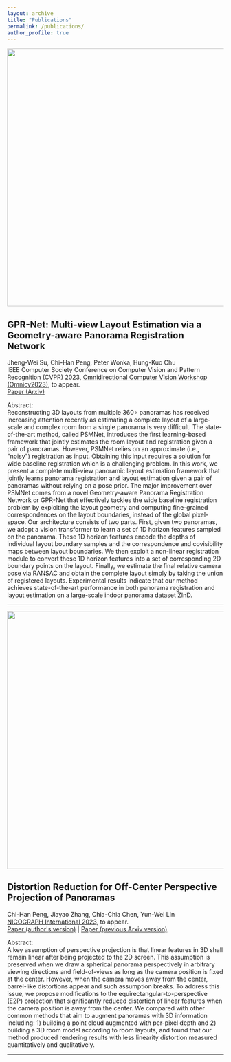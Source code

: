 ```yaml
---
layout: archive
title: "Publications"
permalink: /publications/
author_profile: true
---
```


<p><a href="https://pengchihan.co/wp-content/uploads/2023/05/GPRNet.png
"><img class="alignleft size-full wp-image-377" src="https://pengchihan.co/wp-content/uploads/2023/05/GPRNet.png" alt="" width="600"></a></p>
<h2>GPR-Net: Multi-view Layout Estimation via a Geometry-aware Panorama Registration Network</h2>
<p>Jheng-Wei Su, Chi-Han Peng, Peter Wonka, Hung-Kuo Chu
<br>IEEE Computer Society Conference on Computer Vision and Pattern Recognition (CVPR) 2023, <a href="https://sites.google.com/view/omnicv2023">Omnidirectional Computer Vision Workshop (Omnicv2023)</a>, to appear.</br><a href="https://arxiv.org/abs/2210.11419">Paper (Arxiv)</a>
</p>
<p>Abstract:<br>
Reconstructing 3D layouts from multiple 360∘ panoramas has received increasing attention recently as estimating a complete layout of a large-scale and complex room from a single panorama is very difficult. The state-of-the-art method, called PSMNet, introduces the first learning-based framework that jointly estimates the room layout and registration given a pair of panoramas. However, PSMNet relies on an approximate (i.e., "noisy") registration as input. Obtaining this input requires a solution for wide baseline registration which is a challenging problem. In this work, we present a complete multi-view panoramic layout estimation framework that jointly learns panorama registration and layout estimation given a pair of panoramas without relying on a pose prior. The major improvement over PSMNet comes from a novel Geometry-aware Panorama Registration Network or GPR-Net that effectively tackles the wide baseline registration problem by exploiting the layout geometry and computing fine-grained correspondences on the layout boundaries, instead of the global pixel-space. Our architecture consists of two parts. First, given two panoramas, we adopt a vision transformer to learn a set of 1D horizon features sampled on the panorama. These 1D horizon features encode the depths of individual layout boundary samples and the correspondence and covisibility maps between layout boundaries. We then exploit a non-linear registration module to convert these 1D horizon features into a set of corresponding 2D boundary points on the layout. Finally, we estimate the final relative camera pose via RANSAC and obtain the complete layout simply by taking the union of registered layouts. Experimental results indicate that our method achieves state-of-the-art performance in both panorama registration and layout estimation on a large-scale indoor panorama dataset ZInD.</p>

<hr>

<p><a href="https://pengchihan.co/wp-content/uploads/2021/11/representative.jpg
"><img class="alignleft size-full wp-image-377" src="https://pengchihan.co/wp-content/uploads/2021/11/representative.jpg" alt="" width="600"></a></p>
<h2>Distortion Reduction for Off-Center Perspective Projection of Panoramas</h2>
<p>Chi-Han Peng, Jiayao Zhang, Chia-Chia Chen, Yun-Wei Lin<br>
<a href="https://www.art-science.org/nicograph/nicoint2023/">NICOGRAPH International 2023</a>, to appear.<br>
<a href="https://pengchihan.co/wp-content/uploads/2023/05/NICOGRAPH2023_final.pdf">Paper (author's version)</a> | <a href="https://arxiv.org/abs/2111.12018">Paper (previous Arxiv version)</br></a></p>
<p>Abstract:<br>
A key assumption of perspective projection is that
linear features in 3D shall remain linear after being projected
to the 2D screen. This assumption is preserved when we draw
a spherical panorama perspectively in arbitrary viewing directions
and field-of-views as long as the camera position is fixed
at the center. However, when the camera moves away from
the center, barrel-like distortions appear and such assumption
breaks. To address this issue, we propose modifications to the
equirectangular-to-perspective (E2P) projection that significantly
reduced distortion of linear features when the camera position is
away from the center. We compared with other common methods
that aim to augment panoramas with 3D information including:
1) building a point cloud augmented with per-pixel depth and 2)
building a 3D room model according to room layouts, and found
that our method produced rendering results with less linearity
distortion measured quantitatively and qualitatively.</p>

<hr>